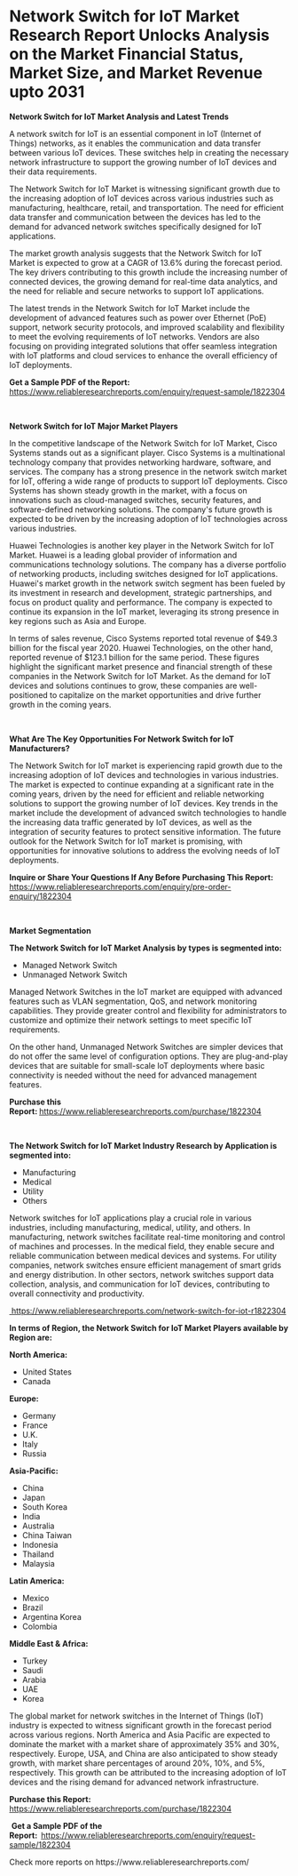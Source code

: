 <p><h1>Network Switch for IoT Market Research Report Unlocks Analysis on the Market Financial Status, Market Size, and Market Revenue upto 2031</h1></p><p><strong>Network Switch for IoT Market Analysis and Latest Trends</strong></p>
<p><p>A network switch for IoT is an essential component in IoT (Internet of Things) networks, as it enables the communication and data transfer between various IoT devices. These switches help in creating the necessary network infrastructure to support the growing number of IoT devices and their data requirements.</p><p>The Network Switch for IoT Market is witnessing significant growth due to the increasing adoption of IoT devices across various industries such as manufacturing, healthcare, retail, and transportation. The need for efficient data transfer and communication between the devices has led to the demand for advanced network switches specifically designed for IoT applications.</p><p>The market growth analysis suggests that the Network Switch for IoT Market is expected to grow at a CAGR of 13.6% during the forecast period. The key drivers contributing to this growth include the increasing number of connected devices, the growing demand for real-time data analytics, and the need for reliable and secure networks to support IoT applications.</p><p>The latest trends in the Network Switch for IoT Market include the development of advanced features such as power over Ethernet (PoE) support, network security protocols, and improved scalability and flexibility to meet the evolving requirements of IoT networks. Vendors are also focusing on providing integrated solutions that offer seamless integration with IoT platforms and cloud services to enhance the overall efficiency of IoT deployments.</p></p>
<p><strong>Get a Sample PDF of the Report:&nbsp;</strong> <a href="https://www.reliableresearchreports.com/enquiry/request-sample/1822304">https://www.reliableresearchreports.com/enquiry/request-sample/1822304</a></p>
<p>&nbsp;</p>
<p><strong>Network Switch for IoT Major Market Players</strong></p>
<p><p>In the competitive landscape of the Network Switch for IoT Market, Cisco Systems stands out as a significant player. Cisco Systems is a multinational technology company that provides networking hardware, software, and services. The company has a strong presence in the network switch market for IoT, offering a wide range of products to support IoT deployments. Cisco Systems has shown steady growth in the market, with a focus on innovations such as cloud-managed switches, security features, and software-defined networking solutions. The company's future growth is expected to be driven by the increasing adoption of IoT technologies across various industries.</p><p>Huawei Technologies is another key player in the Network Switch for IoT Market. Huawei is a leading global provider of information and communications technology solutions. The company has a diverse portfolio of networking products, including switches designed for IoT applications. Huawei's market growth in the network switch segment has been fueled by its investment in research and development, strategic partnerships, and focus on product quality and performance. The company is expected to continue its expansion in the IoT market, leveraging its strong presence in key regions such as Asia and Europe.</p><p>In terms of sales revenue, Cisco Systems reported total revenue of $49.3 billion for the fiscal year 2020. Huawei Technologies, on the other hand, reported revenue of $123.1 billion for the same period. These figures highlight the significant market presence and financial strength of these companies in the Network Switch for IoT Market. As the demand for IoT devices and solutions continues to grow, these companies are well-positioned to capitalize on the market opportunities and drive further growth in the coming years.</p></p>
<p>&nbsp;</p>
<p><strong>What Are The Key Opportunities For Network Switch for IoT Manufacturers?</strong></p>
<p><p>The Network Switch for IoT market is experiencing rapid growth due to the increasing adoption of IoT devices and technologies in various industries. The market is expected to continue expanding at a significant rate in the coming years, driven by the need for efficient and reliable networking solutions to support the growing number of IoT devices. Key trends in the market include the development of advanced switch technologies to handle the increasing data traffic generated by IoT devices, as well as the integration of security features to protect sensitive information. The future outlook for the Network Switch for IoT market is promising, with opportunities for innovative solutions to address the evolving needs of IoT deployments.</p></p>
<p><strong>Inquire or Share Your Questions If Any Before Purchasing This Report:</strong> <a href="https://www.reliableresearchreports.com/enquiry/pre-order-enquiry/1822304">https://www.reliableresearchreports.com/enquiry/pre-order-enquiry/1822304</a></p>
<p>&nbsp;</p>
<p><strong>Market Segmentation</strong></p>
<p><strong>The Network Switch for IoT Market Analysis by types is segmented into:</strong></p>
<p><ul><li>Managed Network Switch</li><li>Unmanaged Network Switch</li></ul></p>
<p><p>Managed Network Switches in the IoT market are equipped with advanced features such as VLAN segmentation, QoS, and network monitoring capabilities. They provide greater control and flexibility for administrators to customize and optimize their network settings to meet specific IoT requirements. </p><p>On the other hand, Unmanaged Network Switches are simpler devices that do not offer the same level of configuration options. They are plug-and-play devices that are suitable for small-scale IoT deployments where basic connectivity is needed without the need for advanced management features.</p></p>
<p><strong>Purchase this Report:&nbsp;</strong><a href="https://www.reliableresearchreports.com/purchase/1822304">https://www.reliableresearchreports.com/purchase/1822304</a></p>
<p>&nbsp;</p>
<p><strong>The Network Switch for IoT Market Industry Research by Application is segmented into:</strong></p>
<p><ul><li>Manufacturing</li><li>Medical</li><li>Utility</li><li>Others</li></ul></p>
<p><p>Network switches for IoT applications play a crucial role in various industries, including manufacturing, medical, utility, and others. In manufacturing, network switches facilitate real-time monitoring and control of machines and processes. In the medical field, they enable secure and reliable communication between medical devices and systems. For utility companies, network switches ensure efficient management of smart grids and energy distribution. In other sectors, network switches support data collection, analysis, and communication for IoT devices, contributing to overall connectivity and productivity.</p></p>
<p><a href="https://www.reliableresearchreports.com/network-switch-for-iot-r1822304">&nbsp;https://www.reliableresearchreports.com/network-switch-for-iot-r1822304</a></p>
<p><strong>In terms of Region, the Network Switch for IoT Market Players available by Region are:</strong></p>
<p>
    <p> <strong> North America: </strong>
        <ul>
            <li>United States</li>
            <li>Canada</li>
        </ul>
        </p> 
    <p> <strong> Europe: </strong>
        <ul>
            <li>Germany</li>
            <li>France</li>
            <li>U.K.</li>
            <li>Italy</li>
            <li>Russia</li>
        </ul>
        </p> 
    <p> <strong> Asia-Pacific: </strong>
        <ul>
            <li>China</li>
            <li>Japan</li>
            <li>South Korea</li>
            <li>India</li>
            <li>Australia</li>
            <li>China Taiwan</li>
            <li>Indonesia</li>
            <li>Thailand</li>
            <li>Malaysia</li>
        </ul>
        </p> 
    <p> <strong> Latin America: </strong>
        <ul>
            <li>Mexico</li>
            <li>Brazil</li>
            <li>Argentina Korea</li>
            <li>Colombia</li>
        </ul>
        </p> 
    <p> <strong> Middle East & Africa: </strong>
        <ul>
            <li>Turkey</li>
            <li>Saudi</li>
            <li>Arabia</li>
            <li>UAE</li>
            <li>Korea</li>
        </ul>
    </p>
    </p>
<p><p>The global market for network switches in the Internet of Things (IoT) industry is expected to witness significant growth in the forecast period across various regions. North America and Asia Pacific are expected to dominate the market with a market share of approximately 35% and 30%, respectively. Europe, USA, and China are also anticipated to show steady growth, with market share percentages of around 20%, 10%, and 5%, respectively. This growth can be attributed to the increasing adoption of IoT devices and the rising demand for advanced network infrastructure.</p></p>
<p><strong>Purchase this Report: </strong><a href="https://www.reliableresearchreports.com/purchase/1822304">https://www.reliableresearchreports.com/purchase/1822304</a></p>
<p>&nbsp;<strong>Get a Sample PDF of the Report:&nbsp;&nbsp;</strong><a href="https://www.reliableresearchreports.com/enquiry/request-sample/1822304">https://www.reliableresearchreports.com/enquiry/request-sample/1822304</a></p>
<p><strong></strong></p>
<p>Check more reports on https://www.reliableresearchreports.com/</p>